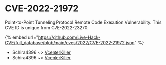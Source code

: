 # CVE-2022-21972

Point-to-Point Tunneling Protocol Remote Code Execution Vulnerability. This CVE ID is unique from CVE-2022-23270.

{% embed url="https://github.com/Live-Hack-CVE/full_database/blob/main/cves/2022/CVE-2022-21972.json" %}


* Schira4396 ~> [VcenterKiller](https://www.alice-snow.ru/2022/database/cve-2022-21972/vcenterkiller-schira4396)
* Schira4396 ~> [VcenterKiller](https://www.alice-snow.ru/2022/database/cve-2022-21972/vcenterkiller-schira4396)